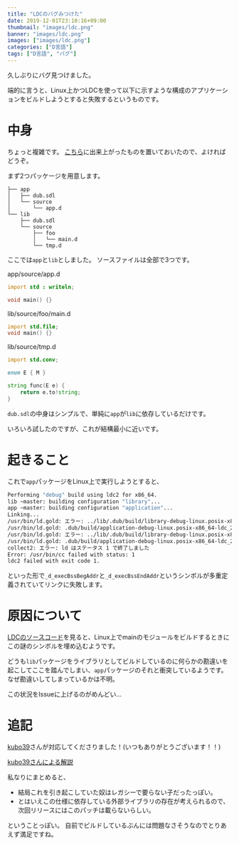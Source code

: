 ```yaml
---
title: "LDCのバグみつけた"
date: 2019-12-01T23:10:16+09:00
thumbnail: "images/ldc.png"
banner: "images/ldc.png"
images: ["images/ldc.png"]
categories: ["D言語"]
tags: ["D言語", "バグ"]
---
```


久しぶりにバグ見つけました。

端的に言うと、Linux上かつLDCを使って以下に示すような構成のアプリケーションをビルドしようとすると失敗するというものです。

# 中身
ちょっと複雑です。
[こちら](https://github.com/Sobaya007/LDC-Bug)に出来上がったものを置いておいたので、よければどうぞ。

まず2つパッケージを用意します。
```
├── app
│   ├── dub.sdl
│   └── source
│       └── app.d
└── lib
    ├── dub.sdl
    └── source
        ├── foo
        │   └── main.d
        └── tmp.d
```
ここでは`app`と`lib`としました。
ソースファイルは全部で3つです。

app/source/app.d
```d
import std : writeln;

void main() {}
```

lib/source/foo/main.d
```d
import std.file;
void main() {}
```

lib/source/tmp.d
```d
import std.conv;

enum E { M }

string func(E e) {
    return e.to!string;
}
```

`dub.sdl`の中身はシンプルで、単純に`app`が`lib`に依存しているだけです。

いろいろ試したのですが、これが結構最小に近いです。

# 起きること
これで`app`パッケージをLinux上で実行しようとすると、
```bash
Performing "debug" build using ldc2 for x86_64.
lib ~master: building configuration "library"...
app ~master: building configuration "application"...
Linking...
/usr/bin/ld.gold: エラー: ../lib/.dub/build/library-debug-linux.posix-x86_64-ldc_2089-217E062EC8407754E513C83FC65AD834/liblib.a(main.o): multiple definition of '_d_execBssBegAddr'
/usr/bin/ld.gold: .dub/build/application-debug-linux.posix-x86_64-ldc_2089-963EDD342BD81E418D33E01A7E3025F1/app.o: previous definition here
/usr/bin/ld.gold: エラー: ../lib/.dub/build/library-debug-linux.posix-x86_64-ldc_2089-217E062EC8407754E513C83FC65AD834/liblib.a(main.o): multiple definition of '_d_execBssEndAddr'
/usr/bin/ld.gold: .dub/build/application-debug-linux.posix-x86_64-ldc_2089-963EDD342BD81E418D33E01A7E3025F1/app.o: previous definition here
collect2: エラー: ld はステータス 1 で終了しました
Error: /usr/bin/cc failed with status: 1
ldc2 failed with exit code 1.
```
といった形で`_d_execBssBegAddr`と`_d_execBssEndAddr`というシンボルが多重定義されていてリンクに失敗します。

# 原因について
[LDCのソースコード](https://github.com/ldc-developers/ldc/blob/ad80f004aeede0b1582bf9831133c000fecfef07/driver/codegenerator.cpp#L341)を見ると、Linux上でmainのモジュールをビルドするときにこの謎のシンボルを埋め込むようです。

どうも`lib`パッケージをライブラリとしてビルドしているのに何らかの勘違いを起こしてここを踏んでしまい、`app`パッケージのそれと衝突しているようです。
なぜ勘違いしてしまっているかは不明。

この状況をIssueに上げるのがめんどい...

# 追記
[kubo39](https://twitter.com/shitsyndrome)さんが対応してくださりました！(いつもありがとうございます！！)

[kubo39さんによる解説](https://kubo39.hatenablog.com/entry/2019/12/05/LDC%E3%81%AB%E3%81%8A%E3%81%84%E3%81%A6%E3%82%82%E3%81%AF%E3%82%84%E5%BF%85%E8%A6%81%E3%81%AA%E3%81%8F%E3%81%AA%E3%81%A3%E3%81%9Fcopy-relocation_check%E3%82%92%E6%B6%88%E3%81%97%E3%81%9F%E8%A9%B1)

私なりにまとめると、

- 結局これを引き起こしていた奴はレガシーで要らない子だったっぽい。
- とはいえこの仕様に依存している外部ライブラリの存在が考えられるので、次回リリースにはこのパッチは載らないらしい。

ということっぽい。
自前でビルドしているぶんには問題なさそうなのでとりあえず満足ですね。
